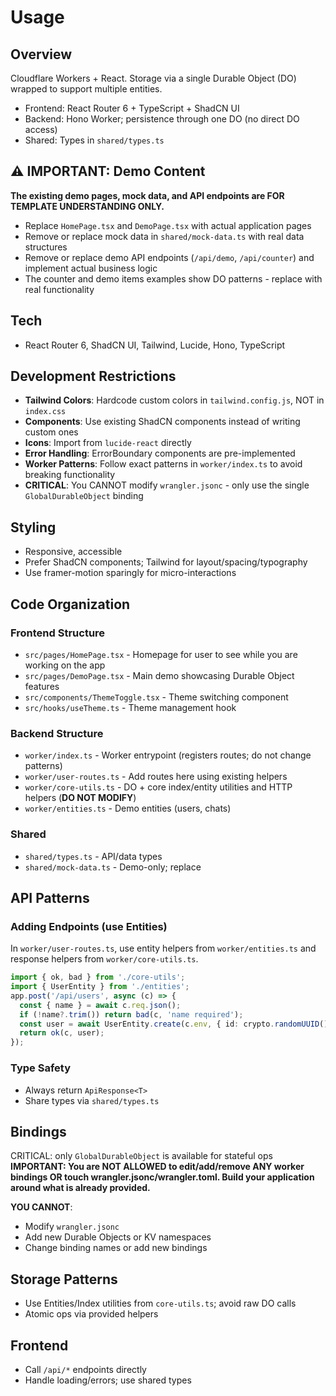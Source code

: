 # Usage

## Overview
Cloudflare Workers + React. Storage via a single Durable Object (DO) wrapped to support multiple entities.
- Frontend: React Router 6 + TypeScript + ShadCN UI
- Backend: Hono Worker; persistence through one DO (no direct DO access)
- Shared: Types in `shared/types.ts`

## ⚠️ IMPORTANT: Demo Content
**The existing demo pages, mock data, and API endpoints are FOR TEMPLATE UNDERSTANDING ONLY.**
- Replace `HomePage.tsx` and `DemoPage.tsx` with actual application pages
- Remove or replace mock data in `shared/mock-data.ts` with real data structures
- Remove or replace demo API endpoints (`/api/demo`, `/api/counter`) and implement actual business logic
- The counter and demo items examples show DO patterns - replace with real functionality

## Tech
- React Router 6, ShadCN UI, Tailwind, Lucide, Hono, TypeScript

## Development Restrictions
- **Tailwind Colors**: Hardcode custom colors in `tailwind.config.js`, NOT in `index.css`
- **Components**: Use existing ShadCN components instead of writing custom ones
- **Icons**: Import from `lucide-react` directly
- **Error Handling**: ErrorBoundary components are pre-implemented
- **Worker Patterns**: Follow exact patterns in `worker/index.ts` to avoid breaking functionality
- **CRITICAL**: You CANNOT modify `wrangler.jsonc` - only use the single `GlobalDurableObject` binding

## Styling
- Responsive, accessible
- Prefer ShadCN components; Tailwind for layout/spacing/typography
- Use framer-motion sparingly for micro-interactions

## Code Organization

### Frontend Structure
- `src/pages/HomePage.tsx` - Homepage for user to see while you are working on the app
- `src/pages/DemoPage.tsx` - Main demo showcasing Durable Object features
- `src/components/ThemeToggle.tsx` - Theme switching component
- `src/hooks/useTheme.ts` - Theme management hook

### Backend Structure
- `worker/index.ts` - Worker entrypoint (registers routes; do not change patterns)
- `worker/user-routes.ts` - Add routes here using existing helpers
- `worker/core-utils.ts` - DO + core index/entity utilities and HTTP helpers (**DO NOT MODIFY**)
- `worker/entities.ts` - Demo entities (users, chats)

### Shared
- `shared/types.ts` - API/data types
- `shared/mock-data.ts` - Demo-only; replace

## API Patterns

### Adding Endpoints (use Entities)
In `worker/user-routes.ts`, use entity helpers from `worker/entities.ts` and response helpers from `worker/core-utils.ts`.
```ts
import { ok, bad } from './core-utils';
import { UserEntity } from './entities';
app.post('/api/users', async (c) => {
  const { name } = await c.req.json();
  if (!name?.trim()) return bad(c, 'name required');
  const user = await UserEntity.create(c.env, { id: crypto.randomUUID(), name: name.trim() });
  return ok(c, user);
});
```

<!-- No direct DO methods in this template; use Entities/Index helpers instead. -->

### Type Safety
- Always return `ApiResponse<T>`
- Share types via `shared/types.ts`

## Bindings
CRITICAL: only `GlobalDurableObject` is available for stateful ops
**IMPORTANT: You are NOT ALLOWED to edit/add/remove ANY worker bindings OR touch wrangler.jsonc/wrangler.toml. Build your application around what is already provided.**

**YOU CANNOT**:
- Modify `wrangler.jsonc` 
- Add new Durable Objects or KV namespaces
- Change binding names or add new bindings

## Storage Patterns
- Use Entities/Index utilities from `core-utils.ts`; avoid raw DO calls
- Atomic ops via provided helpers

## Frontend
- Call `/api/*` endpoints directly
- Handle loading/errors; use shared types